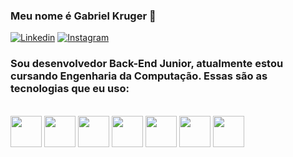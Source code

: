 
### Meu nome é Gabriel Kruger 👊 

[![Linkedin](https://img.shields.io/badge/LinkedIn-0077B5?style=for-the-badge&logo=linkedin&logoColor=white)](https://www.linkedin.com/in/gabriel-kruger-8b57a1224/) 
[![Instagram](https://img.shields.io/badge/Instagram-E4405F?style=for-the-badge&logo=instagram&logoColor=white)](https://www.instagram.com/krugerxzz/)


### Sou desenvolvedor Back-End Junior, atualmente estou cursando Engenharia da Computação. Essas são as tecnologias que eu uso: 

<div style="display: inline_block"><br/>
    <img align="center" height="50" width="50" src = "https://cdn.jsdelivr.net/gh/devicons/devicon/icons/java/java-original.svg" /> 
    <img align="center" height="50" width="50" src = "https://cdn.jsdelivr.net/gh/devicons/devicon/icons/python/python-original.svg" />
    <img align="center" height="50" width="50" src = "https://cdn.jsdelivr.net/gh/devicons/devicon/icons/nodejs/nodejs-original-wordmark.svg"/>
    <img align="center" height="50" width="50" src = "https://cdn.jsdelivr.net/gh/devicons/devicon/icons/django/django-original.svg"/>
    <img align="center" height="50" width="50" src = "https://cdn.jsdelivr.net/gh/devicons/devicon/icons/spring/spring-original-wordmark.svg"/>
    <img align="center" height="50" width="50" src = "https://cdn.jsdelivr.net/gh/devicons/devicon/icons/mongodb/mongodb-original-wordmark.svg" />
    <img align="center" height="50" width="50" src = "https://cdn.jsdelivr.net/gh/devicons/devicon/icons/mysql/mysql-original-wordmark.svg"/>
<div/><br/>

    
